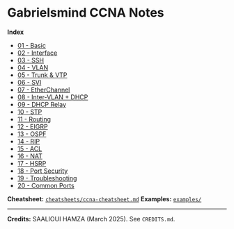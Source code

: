 # Gabrielsmind CCNA Notes

**Index**
- [01 - Basic](docs/01-basic.md)
- [02 - Interface](docs/02-interface.md)
- [03 - SSH](docs/03-ssh.md)
- [04 - VLAN](docs/04-vlan.md)
- [05 - Trunk & VTP](docs/05-trunk-vtp.md)
- [06 - SVI](docs/06-svi.md)
- [07 - EtherChannel](docs/07-etherchannel.md)
- [08 - Inter-VLAN + DHCP](docs/08-ivr-dhcp.md)
- [09 - DHCP Relay](docs/09-dhcp-relay.md)
- [10 - STP](docs/10-stp.md)
- [11 - Routing](docs/11-routing.md)
- [12 - EIGRP](docs/12-eigrp.md)
- [13 - OSPF](docs/13-ospf.md)
- [14 - RIP](docs/14-rip.md)
- [15 - ACL](docs/15-acl.md)
- [16 - NAT](docs/16-nat.md)
- [17 - HSRP](docs/17-hsrp.md)
- [18 - Port Security](docs/18-port-security.md)
- [19 - Troubleshooting](docs/19-troubleshooting.md)
- [20 - Common Ports](docs/20-common-ports.md)

**Cheatsheet:**
[`cheatsheets/ccna-cheatsheet.md`](cheatsheets/ccna-cheatsheet.md)
**Examples:** 
[`examples/`](examples)


---
**Credits:** SAALIOUI HAMZA (March 2025). See `CREDITS.md`.
